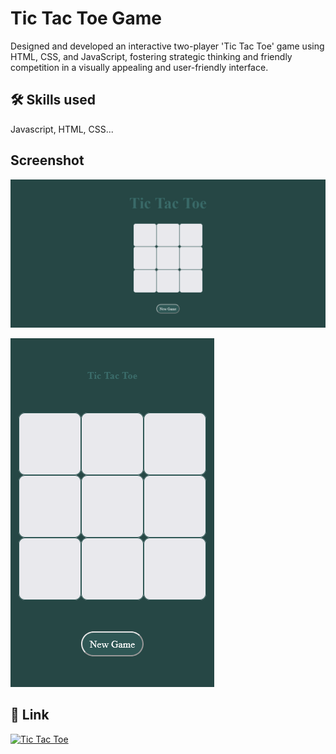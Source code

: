 
# Tic Tac Toe Game

Designed and developed an interactive two-player 'Tic
Tac Toe' game using HTML, CSS, and JavaScript, fostering
strategic thinking and friendly competition in a visually
appealing and user-friendly interface.


## 🛠 Skills used
Javascript, HTML, CSS...


## Screenshot

![App Screenshot](https://raw.githubusercontent.com/githubAmanKumar/Tic-Tac-Toe-JS/main/Screenshots/Screenshot%201.png)

![App Screenshot](https://raw.githubusercontent.com/githubAmanKumar/Tic-Tac-Toe-JS/main/Screenshots/Screenshot%202.png)


## 🔗 Link
[![Tic Tac Toe](https://img.shields.io/badge/Play-1DA1F2?style=for-the-badge==white)](https://githubamankumar.github.io/Tic-Tac-Toe-JS/)

